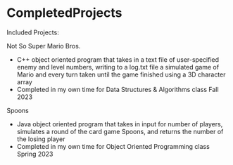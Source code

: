 # CompletedProjects
Included Projects:

Not So Super Mario Bros. 
  - C++ object oriented program that takes in a text file of user-specified enemy and level numbers, 
writing to a log.txt file a simulated game of Mario and every turn taken until the game finished using a 3D character array
  - Completed in my own time for Data Structures & Algorithms class Fall 2023

Spoons
  - Java object oriented program that takes in input for number of players, simulates a round of the card game Spoons, and returns the number of the losing player
  - Completed in my own time for Object Oriented Programming class Spring 2023

